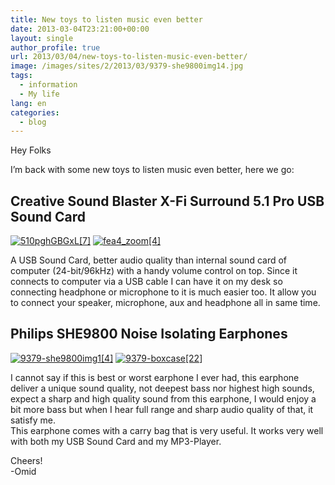 ```yaml
---
title: New toys to listen music even better
date: 2013-03-04T23:21:00+00:00
layout: single
author_profile: true
url: 2013/03/04/new-toys-to-listen-music-even-better/
image: /images/sites/2/2013/03/9379-she9800img14.jpg
tags:
  - information
  - My life
lang: en
categories: 
  - blog
---
```

Hey Folks

I’m back with some new toys to listen music even better, here we go:

## Creative Sound Blaster X-Fi Surround 5.1 Pro USB Sound Card

[![510pghGBGxL[7]](/images/2013/03/510pghGBGxL7-300x159.jpg)](/images/2013/03/510pghGBGxL7.jpg) [![fea4_zoom[4]](/images/2013/03/fea4_zoom4-300x202.jpg)](/images/2013/03/fea4_zoom4.jpg)

A USB Sound Card, better audio quality than internal sound card of computer (24-bit/96kHz) with a handy volume control on top. Since it connects to computer via a USB cable I can have it on my desk so connecting headphone or microphone to it is much easier too. It allow you to connect your speaker, microphone, aux and headphone all in same time.

## Philips SHE9800 Noise Isolating Earphones

[![9379-she9800img1[4]](/images/2013/03/9379-she9800img14-300x271.jpg)](/images/2013/03/9379-she9800img14.jpg) [![9379-boxcase[22]](/images/2013/03/9379-boxcase22-300x190.jpg)](/images/2013/03/9379-boxcase22.jpg)

I cannot say if this is best or worst earphone I ever had, this earphone deliver a unique sound quality, not deepest bass nor highest high sounds, expect a sharp and high quality sound from this earphone, I would enjoy a bit more bass but when I hear full range and sharp audio quality of that, it satisfy me.  
This earphone comes with a carry bag that is very useful. It works very well with both my USB Sound Card and my MP3-Player.

Cheers!  
-Omid
